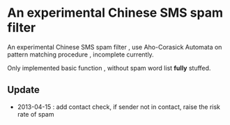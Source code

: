 An experimental Chinese SMS spam filter
===========================
An experimental Chinese SMS spam filter , use Aho-Corasick Automata on pattern matching procedure , incomplete currently.

Only implemented basic function , without spam word list **fully** stuffed.

Update
--------
* 2013-04-15 : add contact check, if sender not in contact, raise the risk rate  of spam

